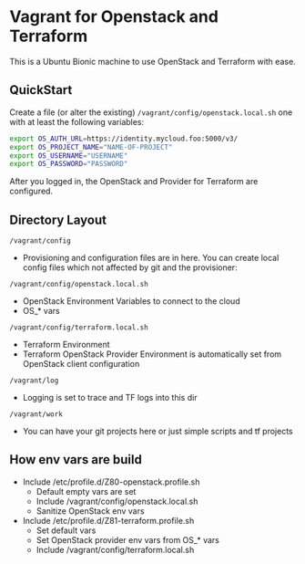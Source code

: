 # Vagrant for Openstack and Terraform

This is a Ubuntu Bionic machine to use OpenStack and Terraform with ease.

## QuickStart

Create a file (or alter the existing) ```/vagrant/config/openstack.local.sh```
one with at least the following variables:

```bash
export OS_AUTH_URL=https://identity.mycloud.foo:5000/v3/
export OS_PROJECT_NAME="NAME-OF-PROJECT"
export OS_USERNAME="USERNAME"
export OS_PASSWORD="PASSWORD"
```

After you logged in, the OpenStack and Provider for Terraform are configured.

## Directory Layout

```/vagrant/config```

* Provisioning and configuration files are in here. You can create local config
  files which not affected by git and the provisioner:

```/vagrant/config/openstack.local.sh```

* OpenStack Environment Variables to connect to the cloud
* OS_* vars

```/vagrant/config/terraform.local.sh```

* Terraform Environment
* Terraform OpenStack Provider Environment is automatically set from OpenStack
  client configuration

```/vagrant/log```

* Logging is set to trace and TF logs into this dir

```/vagrant/work```

* You can have your git projects here or just simple scripts and tf projects

## How env vars are build

* Include /etc/profile.d/Z80-openstack.profile.sh
  * Default empty vars are set
  * Include /vagrant/config/openstack.local.sh
  * Sanitize OpenStack env vars
* Include /etc/profile.d/Z81-terraform.profile.sh
  * Set default vars
  * Set OpenStack provider env vars from OS_* vars 
  * Include /vagrant/config/terraform.local.sh